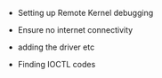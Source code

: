- Setting up Remote Kernel debugging
- Ensure no internet connectivity
- adding the driver etc

- Finding IOCTL codes
